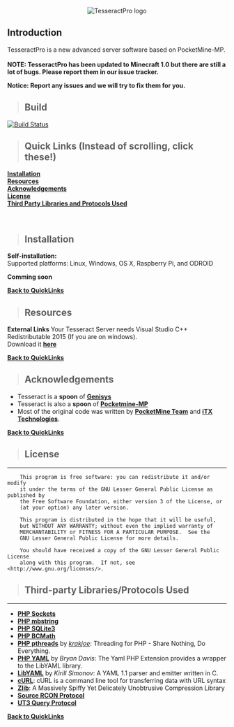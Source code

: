 <p id="app-name" align="center">
    <img src="https://i.imgur.com/1ga0ATy.jpg" alt="TesseractPro logo">
</p>

Introduction
-------------
TesseractPro is a new advanced server software based on PocketMine-MP.<br>
<br>
**NOTE: TesseractPro has been updated to Minecraft 1.0 but there are still a lot of bugs. Please report them in our issue tracker.**

**Notice: Report any issues and we will try to fix them for you.**

> ## Build
[![Build Status](https://img.shields.io/badge/build-passing-brightgreen.svg)](https://github.com/TesseractPro/TesseractPro#build)

> ## Quick Links (Instead of scrolling, click these!)

__[Installation](https://github.com/TesseractPro/TesseractPro#installation)__ <br>
__[Resources](https://github.com/TesseractPro/TesseractPro#resources)__ <br>
__[Acknowledgements](https://github.com/TesseractPro/TesseractPro#acknowledgements)__ <br>
__[License](https://github.com/TesseractPro/TesseractPro#license)__ <br>
__[Third Party Libraries and Protocols Used](https://github.com/TesseractPro/TesseractPro#third-party-librariesprotocols-used)__ <br>

<br>

> ## Installation

**Self-installation:**<br>
Supported platforms: Linux, Windows, OS X, Raspberry Pi, and ODROID <br>

**Comming soon**
<!-- [Installation](https://github.com/TesseractPro/TesseractPro/wiki/Installation)<br> -->

__[Back to QuickLinks](https://github.com/TesseractPro/TesseractPro#quick-links-instead-of-scrolling-click-these)__
<br>

> ## Resources

**External Links**
Your Tesseract Server needs Visual Studio C++ Redistributable 2015 (If you are on windows).<br>
Download it **__[here](https://www.microsoft.com/en-us/download/details.aspx?id=48145)__** <br>

__[Back to QuickLinks](https://github.com/TesseractPro/TesseractPro#quick-links-instead-of-scrolling-click-these)__
<br>

> ## Acknowledgements

- Tesseract is a **spoon** of **[Genisys](https://github.com/iTXTech/Genisys)** 
- Tesseract is also a **spoon** of **[Pocketmine-MP](http://github.com/pmmp/PocketMine-MP/)** 
- Most of the original code was written by **[PocketMine Team](https://github.com/orgs/pmmp/people)** and **[iTX Technologies](https://github.com/orgs/iTXTech/people)**. <br>

__[Back to QuickLinks](https://github.com/TesseractPro/TesseractPro#quick-links-instead-of-scrolling-click-these)__
<br>

> ## License
-------------
```
	This program is free software: you can redistribute it and/or modify
	it under the terms of the GNU Lesser General Public License as published by
	the Free Software Foundation, either version 3 of the License, or
	(at your option) any later version.

	This program is distributed in the hope that it will be useful,
	but WITHOUT ANY WARRANTY; without even the implied warranty of
	MERCHANTABILITY or FITNESS FOR A PARTICULAR PURPOSE.  See the
	GNU Lesser General Public License for more details.

	You should have received a copy of the GNU Lesser General Public License
	along with this program.  If not, see <http://www.gnu.org/licenses/>.
```

> ## Third-party Libraries/Protocols Used
-------------
* __[PHP Sockets](http://php.net/manual/en/book.sockets.php)__
* __[PHP mbstring](http://php.net/manual/en/book.mbstring.php)__
* __[PHP SQLite3](http://php.net/manual/en/book.sqlite3.php)__
* __[PHP BCMath](http://php.net/manual/en/book.bc.php)__
* __[PHP pthreads](http://pthreads.org/)__ by _[krakjoe](https://github.com/krakjoe)_: Threading for PHP - Share Nothing, Do Everything.
* __[PHP YAML](https://code.google.com/p/php-yaml/)__ by _Bryan Davis_: The Yaml PHP Extension provides a wrapper to the LibYAML library.
* __[LibYAML](http://pyyaml.org/wiki/LibYAML)__ by _Kirill Simonov_: A YAML 1.1 parser and emitter written in C.
* __[cURL](http://curl.haxx.se/)__: cURL is a command line tool for transferring data with URL syntax
* __[Zlib](http://www.zlib.net/)__: A Massively Spiffy Yet Delicately Unobtrusive Compression Library
* __[Source RCON Protocol](https://developer.valvesoftware.com/wiki/Source_RCON_Protocol)__
* __[UT3 Query Protocol](http://wiki.unrealadmin.org/UT3_query_protocol)__

__[Back to QuickLinks](https://github.com/TesseractPro/TesseractPro#quick-links-instead-of-scrolling-click-these)__
